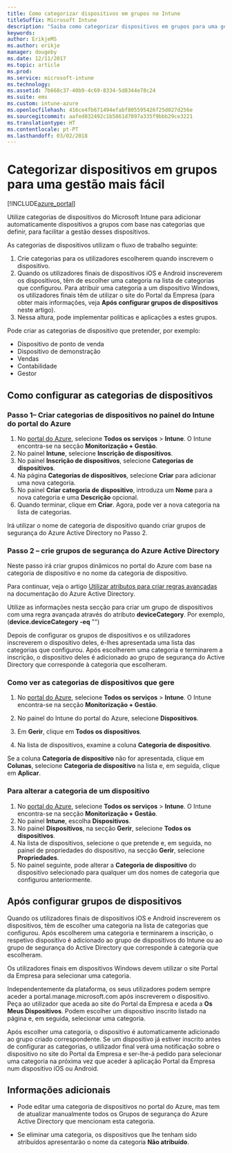 ```yaml
---
title: Como categorizar dispositivos em grupos no Intune
titleSuffix: Microsoft Intune
description: "Saiba como categorizar dispositivos em grupos para uma gestão mais fácil."
keywords: 
author: ErikjeMS
ms.author: erikje
manager: dougeby
ms.date: 12/11/2017
ms.topic: article
ms.prod: 
ms.service: microsoft-intune
ms.technology: 
ms.assetid: 7b668c37-40b9-4c69-8334-5d8344e78c24
ms.suite: ems
ms.custom: intune-azure
ms.openlocfilehash: 416ce4fb671494efabf805595426f25d027d256e
ms.sourcegitcommit: aafed032492c1b5861d7097a335f9bbb29ce3221
ms.translationtype: HT
ms.contentlocale: pt-PT
ms.lasthandoff: 03/02/2018
---
```

# <a name="categorize-devices-into-groups-for-easier-management"></a>Categorizar dispositivos em grupos para uma gestão mais fácil

[!INCLUDE[azure_portal](./includes/azure_portal.md)]

Utilize categorias de dispositivos do Microsoft Intune para adicionar automaticamente dispositivos a grupos com base nas categorias que definir, para facilitar a gestão desses dispositivos.

As categorias de dispositivos utilizam o fluxo de trabalho seguinte:
1. Crie categorias para os utilizadores escolherem quando inscrevem o dispositivo.
2. Quando os utilizadores finais de dispositivos iOS e Android inscreverem os dispositivos, têm de escolher uma categoria na lista de categorias que configurou. Para atribuir uma categoria a um dispositivo Windows, os utilizadores finais têm de utilizar o site do Portal da Empresa (para obter mais informações, veja **Após configurar grupos de dispositivos** neste artigo).
3. Nessa altura, pode implementar políticas e aplicações a estes grupos.

Pode criar as categorias de dispositivo que pretender, por exemplo:
- Dispositivo de ponto de venda
- Dispositivo de demonstração
- Vendas
- Contabilidade
- Gestor

## <a name="how-to-configure-device-categories"></a>Como configurar as categorias de dispositivos

### <a name="step-1---create-device-categories-in-the-intune-blade-of-the-azure-portal"></a>Passo 1– Criar categorias de dispositivos no painel do Intune do portal do Azure
1. No [portal do Azure](https://portal.azure.com), selecione **Todos os serviços** > **Intune**. O Intune encontra-se na secção **Monitorização + Gestão**.
3. No painel **Intune**, selecione **Inscrição de dispositivos**.
3. No painel **Inscrição de dispositivos**, selecione **Categorias de dispositivos**.
4. Na página **Categorias de dispositivos**, selecione **Criar** para adicionar uma nova categoria.
5. No painel **Criar categoria de dispositivo**, introduza um **Nome** para a nova categoria e uma **Descrição** opcional.
6. Quando terminar, clique em **Criar**. Agora, pode ver a nova categoria na lista de categorias.

Irá utilizar o nome de categoria de dispositivo quando criar grupos de segurança do Azure Active Directory no Passo 2.

### <a name="step-2---create-azure-active-directory-security-groups"></a>Passo 2 – crie grupos de segurança do Azure Active Directory
Neste passo irá criar grupos dinâmicos no portal do Azure com base na categoria de dispositivo e no nome da categoria de dispositivo.

Para continuar, veja o artigo [Utilizar atributos para criar regras avançadas](https://azure.microsoft.com/documentation/articles/active-directory-accessmanagement-groups-with-advanced-rules/#using-attributes-to-create-rules-for-device-objects) na documentação do Azure Active Directory.

Utilize as informações nesta secção para criar um grupo de dispositivos com uma regra avançada através do atributo **deviceCategory**. Por exemplo, (**device.deviceCategory -eq** "*<the device category name you got from the Azure portal>*")

Depois de configurar os grupos de dispositivos e os utilizadores inscreverem o dispositivo deles, é-lhes apresentada uma lista das categorias que configurou. Após escolherem uma categoria e terminarem a inscrição, o dispositivo deles é adicionado ao grupo de segurança do Active Directory que corresponde à categoria que escolheram.

### <a name="how-to-view-the-categories-of-devices-you-manage"></a>Como ver as categorias de dispositivos que gere

1.  No [portal do Azure](https://portal.azure.com), selecione **Todos os serviços** > **Intune**. O Intune encontra-se na secção **Monitorização + Gestão**.

2. No painel do Intune do portal do Azure, selecione **Dispositivos**.

3.  Em **Gerir**, clique em **Todos os dispositivos**.

4.  Na lista de dispositivos, examine a coluna **Categoria de dispositivo**.

Se a coluna **Categoria de dispositivo** não for apresentada, clique em **Colunas**, selecione **Categoria de dispositivo** na lista e, em seguida, clique em **Aplicar**.

### <a name="to-change-the-category-of-a-device"></a>Para alterar a categoria de um dispositivo

1. No [portal do Azure](https://portal.azure.com), selecione **Todos os serviços** > **Intune**. O Intune encontra-se na secção **Monitorização + Gestão**.
3. No painel **Intune**, escolha **Dispositivos**.
4. No painel **Dispositivos**, na secção **Gerir**, selecione **Todos os dispositivos**.
5. Na lista de dispositivos, selecione o que pretende e, em seguida, no painel de propriedades do dispositivo, na secção **Gerir**, selecione **Propriedades**.
6. No painel seguinte, pode alterar a **Categoria de dispositivo** do dispositivo selecionado para qualquer um dos nomes de categoria que configurou anteriormente.

## <a name="after-you-configure-device-groups"></a>Após configurar grupos de dispositivos

Quando os utilizadores finais de dispositivos iOS e Android inscreverem os dispositivos, têm de escolher uma categoria na lista de categorias que configurou. Após escolherem uma categoria e terminarem a inscrição, o respetivo dispositivo é adicionado ao grupo de dispositivos do Intune ou ao grupo de segurança do Active Directory que corresponde à categoria que escolheram.

Os utilizadores finais em dispositivos Windows devem utilizar o site Portal da Empresa para selecionar uma categoria.

Independentemente da plataforma, os seus utilizadores podem sempre aceder a portal.manage.microsoft.com após inscreverem o dispositivo. Peça ao utilizador que aceda ao site do Portal da Empresa e aceda a **Os Meus Dispositivos**. Podem escolher um dispositivo inscrito listado na página e, em seguida, selecionar uma categoria.

Após escolher uma categoria, o dispositivo é automaticamente adicionado ao grupo criado correspondente. Se um dispositivo já estiver inscrito antes de configurar as categorias, o utilizador final verá uma notificação sobre o dispositivo no site do Portal da Empresa e ser-lhe-á pedido para selecionar uma categoria na próxima vez que aceder à aplicação Portal da Empresa num dispositivo iOS ou Android.

## <a name="further-information"></a>Informações adicionais
- Pode editar uma categoria de dispositivos no portal do Azure, mas tem de atualizar manualmente todos os Grupos de segurança do Azure Active Directory que mencionam esta categoria.

- Se eliminar uma categoria, os dispositivos que lhe tenham sido atribuídos apresentarão o nome da categoria **Não atribuído**.
